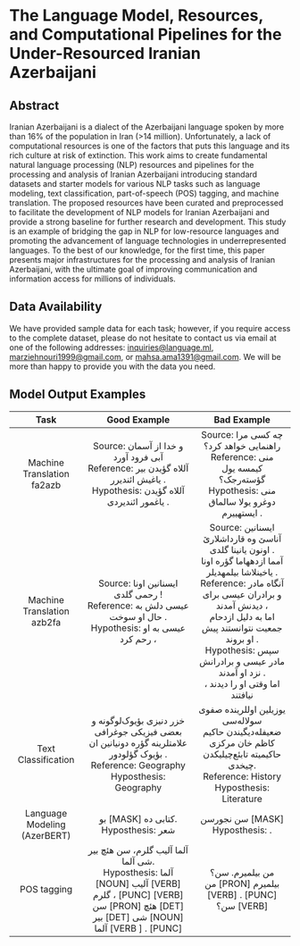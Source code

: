 # The Language Model, Resources, and Computational Pipelines for the Under-Resourced Iranian Azerbaijani

## Abstract
Iranian Azerbaijani is a dialect of the Azerbaijani language spoken by more than 16% of the population in Iran (>14 million). Unfortunately, a lack of computational resources is one of the factors that puts this language and its rich culture at risk of extinction. This work aims to create fundamental natural language processing (NLP) resources and pipelines for the processing and analysis of Iranian Azerbaijani introducing standard datasets and starter models for various NLP tasks such as language modeling, text classification, part-of-speech (POS) tagging, and machine translation. The proposed resources have been curated and preprocessed to facilitate the development of NLP models for Iranian Azerbaijani and provide a strong baseline for further research and development. This study is an example of bridging the gap in NLP for low-resource languages and promoting the advancement of language technologies in underrepresented languages. To the best of our knowledge, for the first time, this paper presents major infrastructures for the processing and analysis of Iranian Azerbaijani, with the ultimate goal of improving communication and information access for millions of individuals. 

## Data Availability
We have provided sample data for each task; however, if you require access to the complete dataset, please do not hesitate to contact us via email at one of the following addresses: inquiries@language.ml, marziehnouri1999@gmail.com, or mahsa.ama1391@gmail.com. We will be more than happy to provide you with the data you need.

## Model Output Examples

|            Task            |                                                               Good Example                                                              |                                                                                                                                                          Bad Example                                                                                                                                                          |
|:--------------------------:|:---------------------------------------------------------------------------------------------------------------------------------------:|:-----------------------------------------------------------------------------------------------------------------------------------------------------------------------------------------------------------------------------------------------------------------------------------------------------------------------------:|
| Machine Translation fa2azb | Source: و خدا از آسمان آبی فرود آورد <br>Reference: آللاه گؤیدن بیر یاغیش ائندیرر .<br>Hypothesis: آللاه گؤیدن یاغمور ائندیردی . |                                                                                             Source: چه کسی مرا راهنمایی خواهد کرد؟<br>Reference: منی کیمسه یول گؤسته‌رجک؟<br>Hypothesis: منی دوغرو یولا سالماق ایستهییرم .                                                                                             |
| Machine Translation azb2fa |          Source: ایسنانین اونا رحمی گلدی !<br>Reference: عیسی دلش به حال او سوخت .<br>Hypothesis: عیسی به او رحم کرد ،          | Source: ایسنانین آناسێ وه قارداشلارێ اونون یانینا گلدی .<br> آمما ازدههاما گؤره اونا یاخینلاشا بیلمهدیلر .<br>Reference: آنگاه مادر و برادران عیسی برای دیدنش آمدند ، <br>اما به دلیل ازدحام جمعیت نتوانستند پیش او بروند .<br>Hypothesis: سپس مادر عیسی و برادرانش نزد او آمدند . <br>اما وقتی او را دیدند ، نیافتند |
| Text Classification |خزر دنیزی بؤیوک‌لوگونه و بعضی فیزیکی جوغرافی علامتلرینه گؤره دونیانین ان بؤیوک گؤلودور . <br> Reference: Geography <br> Hyposthesis: Geography | یوزیلین اوللرینده صفوی سولاله‌سی ضعیفله‌دیگیندن حاکیم کاظم خان مرکزی حاکیمیته تابئع‌چیلیکدن چیخدی. <br> Reference: History <br> Hyposthesis: Literature|
|Language Modeling (AzerBERT)|بو [MASK] کتابی ده. <br> Hyposthesis: شعر|سن نجورسن [MASK] <br> Hyposthesis: .|
|POS tagging|آلما آلیب گلرم، سن هئچ بیر شی آلما.‎‎ <br> Hyposthesis: آلما [NOUN] آلیب [VERB] گلرم ، [PUNC] [VERB] سن [PRON] هئچ [DET] بیر [DET] شی [NOUN] آلما [VERB ] . [PUNC]|من بیلمیرم. سن؟<br>من [PRON] بیلمیرم [VERB] . [PUNC] سن؟ [VERB]|
